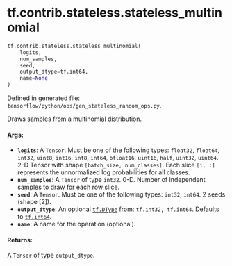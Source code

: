 <div itemscope itemtype="http://developers.google.com/ReferenceObject">
<meta itemprop="name" content="tf.contrib.stateless.stateless_multinomial" />
<meta itemprop="path" content="Stable" />
</div>

# tf.contrib.stateless.stateless_multinomial

``` python
tf.contrib.stateless.stateless_multinomial(
    logits,
    num_samples,
    seed,
    output_dtype=tf.int64,
    name=None
)
```



Defined in generated file: `tensorflow/python/ops/gen_stateless_random_ops.py`.

Draws samples from a multinomial distribution.

#### Args:

* <b>`logits`</b>: A `Tensor`. Must be one of the following types: `float32`, `float64`, `int32`, `uint8`, `int16`, `int8`, `int64`, `bfloat16`, `uint16`, `half`, `uint32`, `uint64`.
    2-D Tensor with shape `[batch_size, num_classes]`.  Each slice `[i, :]`
    represents the unnormalized log probabilities for all classes.
* <b>`num_samples`</b>: A `Tensor` of type `int32`.
    0-D.  Number of independent samples to draw for each row slice.
* <b>`seed`</b>: A `Tensor`. Must be one of the following types: `int32`, `int64`.
    2 seeds (shape [2]).
* <b>`output_dtype`</b>: An optional <a href="../../../tf/dtypes/DType.md"><code>tf.DType</code></a> from: `tf.int32, tf.int64`. Defaults to <a href="../../../tf.md#int64"><code>tf.int64</code></a>.
* <b>`name`</b>: A name for the operation (optional).


#### Returns:

A `Tensor` of type `output_dtype`.